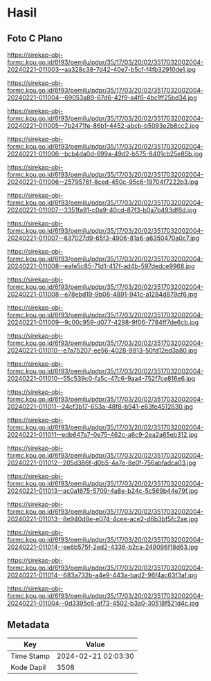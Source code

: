 # Hasil

## Foto C Plano

https://sirekap-obj-formc.kpu.go.id/6f93/pemilu/pdpr/35/17/03/20/02/3517032002004-20240221-011003--aa328c38-7d42-40e7-b5cf-f4fb32910de1.jpg

https://sirekap-obj-formc.kpu.go.id/6f93/pemilu/pdpr/35/17/03/20/02/3517032002004-20240221-011004--69053a89-67d6-42f9-a4f6-4bc1ff25bd34.jpg

https://sirekap-obj-formc.kpu.go.id/6f93/pemilu/pdpr/35/17/03/20/02/3517032002004-20240221-011005--7b2471fe-86b1-4452-abcb-b5093e2b8cc2.jpg

https://sirekap-obj-formc.kpu.go.id/6f93/pemilu/pdpr/35/17/03/20/02/3517032002004-20240221-011006--bcb4da0d-699a-49d2-b575-8401cb25e85b.jpg

https://sirekap-obj-formc.kpu.go.id/6f93/pemilu/pdpr/35/17/03/20/02/3517032002004-20240221-011006--2579576f-8ced-450c-95c6-19704f7222b3.jpg

https://sirekap-obj-formc.kpu.go.id/6f93/pemilu/pdpr/35/17/03/20/02/3517032002004-20240221-011007--3351fa91-c0a9-40cd-87f3-b0a7b493df6d.jpg

https://sirekap-obj-formc.kpu.go.id/6f93/pemilu/pdpr/35/17/03/20/02/3517032002004-20240221-011007--637027d9-65f3-4906-81a6-a6350470a0c7.jpg

https://sirekap-obj-formc.kpu.go.id/6f93/pemilu/pdpr/35/17/03/20/02/3517032002004-20240221-011008--eafe5c85-71d1-417f-ad4b-597dedce9968.jpg

https://sirekap-obj-formc.kpu.go.id/6f93/pemilu/pdpr/35/17/03/20/02/3517032002004-20240221-011008--e78ebd19-9b08-4891-941c-a1284d879cf6.jpg

https://sirekap-obj-formc.kpu.go.id/6f93/pemilu/pdpr/35/17/03/20/02/3517032002004-20240221-011009--9c00c959-d077-4298-9f06-7784ff7de6cb.jpg

https://sirekap-obj-formc.kpu.go.id/6f93/pemilu/pdpr/35/17/03/20/02/3517032002004-20240221-011010--e7a75207-ee56-4028-9913-50fd12ed3a80.jpg

https://sirekap-obj-formc.kpu.go.id/6f93/pemilu/pdpr/35/17/03/20/02/3517032002004-20240221-011010--55c539c0-fa5c-47c6-9aa4-752f7ce816e6.jpg

https://sirekap-obj-formc.kpu.go.id/6f93/pemilu/pdpr/35/17/03/20/02/3517032002004-20240221-011011--24cf3b17-653a-48f8-b941-e63fe4512630.jpg

https://sirekap-obj-formc.kpu.go.id/6f93/pemilu/pdpr/35/17/03/20/02/3517032002004-20240221-011011--edb647a7-0e75-462c-a6c9-2ea2a65eb312.jpg

https://sirekap-obj-formc.kpu.go.id/6f93/pemilu/pdpr/35/17/03/20/02/3517032002004-20240221-011012--205d386f-d0b5-4a7e-8e0f-756abfadca03.jpg

https://sirekap-obj-formc.kpu.go.id/6f93/pemilu/pdpr/35/17/03/20/02/3517032002004-20240221-011013--ac0a1675-5709-4a8e-b24c-5c569b44e79f.jpg

https://sirekap-obj-formc.kpu.go.id/6f93/pemilu/pdpr/35/17/03/20/02/3517032002004-20240221-011013--8e940d8e-e074-4cee-ace2-d6b3bf5fc2ae.jpg

https://sirekap-obj-formc.kpu.go.id/6f93/pemilu/pdpr/35/17/03/20/02/3517032002004-20240221-011014--ee6b575f-2ed2-4336-b2ca-249096f18d63.jpg

https://sirekap-obj-formc.kpu.go.id/6f93/pemilu/pdpr/35/17/03/20/02/3517032002004-20240221-011014--683a732b-a4e9-443a-bad2-96f4ac63f3af.jpg

https://sirekap-obj-formc.kpu.go.id/6f93/pemilu/pdpr/35/17/03/20/02/3517032002004-20240221-011004--0d3395c6-af73-4502-b3a0-30518f521d4c.jpg


## Metadata

| Key        | Value               |
| ---------- | ------------------- |
| Time Stamp | 2024-02-21 02:03:30 |
| Kode Dapil | 3508                |



